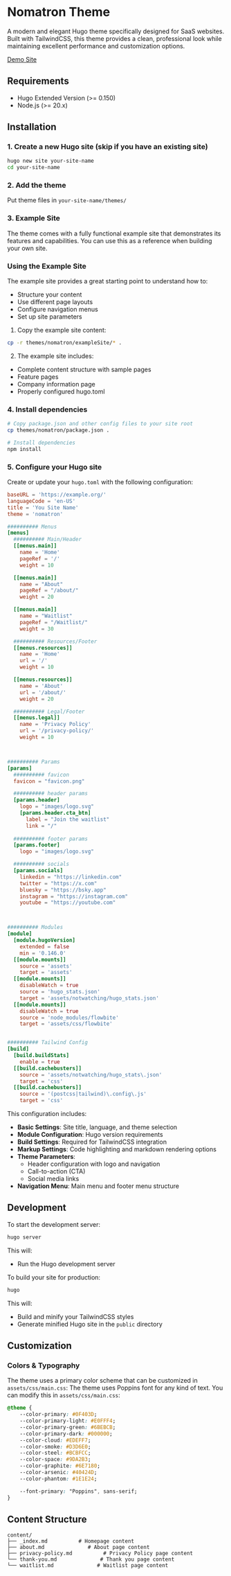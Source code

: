 # Nomatron Theme

A modern and elegant Hugo theme specifically designed for SaaS websites. Built with TailwindCSS, this theme provides a clean, professional look while maintaining excellent performance and customization options.

[Demo Site]()

## Requirements

- Hugo Extended Version (>= 0.150)
- Node.js (>= 20.x)

## Installation

### 1. Create a new Hugo site (skip if you have an existing site)

```bash
hugo new site your-site-name
cd your-site-name
```

### 2. Add the theme

Put theme files in ```your-site-name/themes/```

### 3. Example Site

The theme comes with a fully functional example site that demonstrates its features and capabilities. You can use this as a reference when building your own site.

### Using the Example Site

The example site provides a great starting point to understand how to:
- Structure your content
- Use different page layouts
- Configure navigation menus
- Set up site parameters

1. Copy the example site content:
```bash
cp -r themes/nomatron/exampleSite/* .
```

2. The example site includes:
- Complete content structure with sample pages
- Feature pages
- Company information page
- Properly configured hugo.toml

### 4. Install dependencies

```bash
# Copy package.json and other config files to your site root
cp themes/nomatron/package.json .
```

```bash
# Install dependencies
npm install
```

### 5. Configure your Hugo site

Create or update your `hugo.toml` with the following configuration:

```toml
baseURL = 'https://example.org/'
languageCode = 'en-US'
title = 'You Site Name'
theme = 'nomatron'

########## Menus
[menus]
  ########## Main/Header
  [[menus.main]]
    name = 'Home'
    pageRef = '/'
    weight = 10

  [[menus.main]]
    name = "About"
    pageRef = "/about/"
    weight = 20

  [[menus.main]]
    name = "Waitlist"
    pageRef = "/Waitlist/"
    weight = 30

  ########## Resources/Footer
  [[menus.resources]]
    name = 'Home'
    url = '/'
    weight = 10

  [[menus.resources]]
    name = 'About'
    url = '/about/'
    weight = 20

  ########## Legal/Footer
  [[menus.legal]]
    name = 'Privacy Policy'
    url = '/privacy-policy/'
    weight = 10



########## Params
[params]
  ########## favicon
  favicon = "favicon.png"

  ########## header params
  [params.header]
    logo = "images/logo.svg"
    [params.header.cta_btn]
      label = "Join the waitlist"
      link = "/"
    
  ########## footer params
  [params.footer]
    logo = "images/logo.svg"

  ########## socials
  [params.socials]
    linkedin = "https://linkedin.com"
    twitter = "https://x.com"
    bluesky = "https://bsky.app"
    instagram = "https://instagram.com"
    youtube = "https://youtube.com"



########## Modules
[module]
  [module.hugoVersion]
    extended = false
    min = '0.146.0'
  [[module.mounts]]
    source = 'assets'
    target = 'assets'
  [[module.mounts]]
    disableWatch = true
    source = 'hugo_stats.json'
    target = 'assets/notwatching/hugo_stats.json'
  [[module.mounts]]
    disableWatch = true
    source = 'node_modules/flowbite'
    target = 'assets/css/flowbite'


########## Tailwind Config
[build]
  [build.buildStats]
    enable = true
  [[build.cachebusters]]
    source = 'assets/notwatching/hugo_stats\.json'
    target = 'css'
  [[build.cachebusters]]
    source = '(postcss|tailwind)\.config\.js'
    target = 'css'
```

This configuration includes:

- **Basic Settings**: Site title, language, and theme selection
- **Module Configuration**: Hugo version requirements
- **Build Settings**: Required for TailwindCSS integration
- **Markup Settings**: Code highlighting and markdown rendering options
- **Theme Parameters**: 
  - Header configuration with logo and navigation
  - Call-to-action (CTA)
  - Social media links
- **Navigation Menu**: Main menu and footer menu structure

## Development

To start the development server:

```bash
hugo server
```

This will:
- Run the Hugo development server

To build your site for production:

```bash
hugo
```

This will:
- Build and minify your TailwindCSS styles
- Generate minified Hugo site in the `public` directory

## Customization

### Colors & Typography

The theme uses a primary color scheme that can be customized in `assets/css/main.css`: <!-- You can copy this file from theme's assets directory. Note: Do not update files in the theme folder, copy files to your theme instead. -->
The theme uses Poppins font for any kind of text. You can modify this in `assets/css/main.css`: <!-- You've to replace font imoprt links from `layouts/_partials/head.html`. Note: Do not update files in the theme folder, copy files to your theme instead. -->

```css
@theme {
    --color-primary: #0F403D;
    --color-primary-light: #E0FFF4;
    --color-primary-green: #6BEBCB;
    --color-primary-dark: #000000;
    --color-cloud: #EDEFF7;
    --color-smoke: #D3D6E0;
    --color-steel: #BCBFCC;
    --color-space: #9DA2B3;
    --color-graphite: #6E7180;
    --color-arsenic: #40424D;
    --color-phantom: #1E1E24;

    --font-primary: "Poppins", sans-serif;
}
```

## Content Structure

```
content/
├── _index.md          # Homepage content
├── about.md              # About page content
├── privacy-policy.md          # Privacy Policy page content
└── thank-you.md              # Thank you page content
└── waitlist.md              # Waitlist page content
```